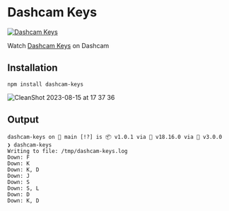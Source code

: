 # Dashcam Keys

[![Dashcam Keys](https://replayable-api-production.herokuapp.com/replay/64dbfdd41c7bd10061e69211/gif?shareKey=NrkkRkLCQrYDD2Dv6czg)](https://app.dashcam.io/replay/64dbfdd41c7bd10061e69211?share=NrkkRkLCQrYDD2Dv6czg) 
  
Watch [Dashcam Keys](https://app.dashcam.io/replay/64dbfdd41c7bd10061e69211?share=NrkkRkLCQrYDD2Dv6czg) on Dashcam

## Installation

```
npm install dashcam-keys
```

![CleanShot 2023-08-15 at 17 37 36](https://github.com/dashcamio/dashcam-keys/assets/318295/e3329a7e-b1b4-493e-920c-036a4e1a8d24)

## Output

```
dashcam-keys on  main [!?] is 📦 v1.0.1 via  v18.16.0 via 💎 v3.0.0
❯ dashcam-keys
Writing to file: /tmp/dashcam-keys.log
Down: F
Down: K
Down: K, D
Down: J
Down: S
Down: S, L
Down: D
Down: K, D
```
